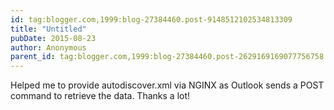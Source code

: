 ```yaml
---
id: tag:blogger.com,1999:blog-27384460.post-9148512102534813309
title: "Untitled"
pubDate: 2015-08-23
author: Anonymous
parent_id: tag:blogger.com,1999:blog-27384460.post-2629169169077756758
---
```


Helped me to provide autodiscover.xml via NGINX as Outlook sends a POST command to retrieve the data. Thanks a lot!